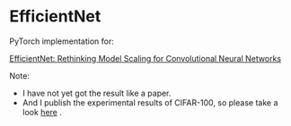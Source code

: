 # EfficientNet
PyTorch implementation for:

[EfficientNet: Rethinking Model Scaling for Convolutional Neural Networks](https://arxiv.org/abs/1905.11946)

Note:
- I have not yet got the result like a paper.
- And I publish the experimental results of CIFAR-100, so please take a look [here](https://www.comet.ml/katsura-jp/efficientnet) .




